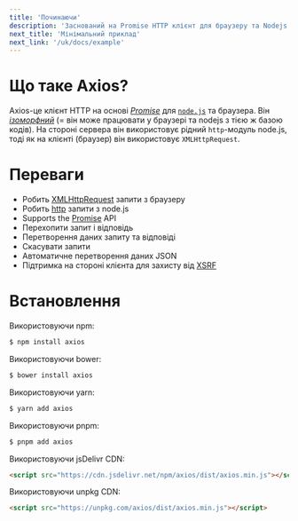 ```yaml
---
title: 'Починаючи'
description: 'Заснований на Promise HTTP клієнт для браузеру та Nodejs'
next_title: 'Мінімальний приклад'
next_link: '/uk/docs/example'
---
```


# Що таке Axios?
Axios-це клієнт HTTP на основі *[Promise](https://javascript.info/promise-basics)* для [`node.js`](https://nodejs.org) та браузера. Він *[ізоморфний](https://www.lullabot.com/articles/what-is-an-isomorphic-application)* (= він може працювати у браузері та nodejs з тією ж базою кодів). На стороні сервера він використовує рідний `http`-модуль node.js, тоді як на клієнті (браузер) він використовує `XMLHttpRequest`.

# Переваги

- Робить [XMLHttpRequest](https://developer.mozilla.org/en-US/docs/Web/API/XMLHttpRequest) запити з браузеру
- Робить [http](http://nodejs.org/api/http.html) запити з node.js
- Supports the [Promise](https://developer.mozilla.org/en-US/docs/Web/JavaScript/Reference/Global_Objects/Promise) API
- Перехопити запит і відповідь
- Перетворення даних запиту та відповіді
- Скасувати запити
- Автоматичне перетворення даних JSON
- Підтримка на стороні клієнта для захисту від [XSRF](http://en.wikipedia.org/wiki/Cross-site_request_forgery)

# Встановлення

Використовуючи npm:

```bash
$ npm install axios
```

Використовуючи bower:

```bash
$ bower install axios
```

Використовуючи yarn:

```bash
$ yarn add axios
```

Використовуючи pnpm:

```bash
$ pnpm add axios
```

Використовуючи jsDelivr CDN:

```html
<script src="https://cdn.jsdelivr.net/npm/axios/dist/axios.min.js"></script>
```

Використовуючи unpkg CDN:

```html
<script src="https://unpkg.com/axios/dist/axios.min.js"></script>
```